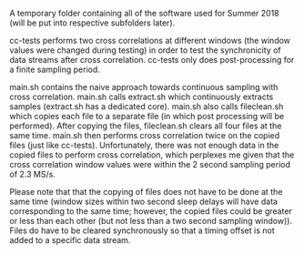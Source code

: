 A temporary folder containing all of the software used for Summer 2018 (will be put into respective subfolders later). 

cc-tests performs two cross correlations at different windows (the window values were changed during testing) in order to test the synchronicity of data streams after cross correlation. cc-tests only does post-processing for a finite sampling period. 

main.sh contains the naive approach towards continuous sampling with cross correlation. main.sh calls extract.sh which continuously extracts samples (extract.sh has a dedicated core). main.sh also calls fileclean.sh which copies each file to a separate file (in which post processing will be performed). After copying the files, fileclean.sh clears all four files at the same time. main.sh then performs cross correlation twice on the copied files (just like cc-tests). Unfortunately, there was not enough data in the copied files to perform cross correlation, which perplexes me given that the cross correlation window values were within the 2 second sampling period of 2.3 MS/s.

Please note that that the copying of files does not have to be done at the same time (window sizes within two second sleep delays will have data corresponding to the same time; however, the copied files could be greater or less than each other (but not less than a two second sampling window)). Files do have to be cleared synchronously so that a timing offset is not added to a specific data stream.
